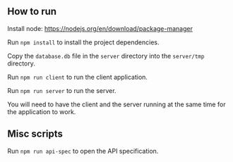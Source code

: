 ## How to run

Install node: https://nodejs.org/en/download/package-manager

Run `npm install` to install the project dependencies.

Copy the `database.db` file in the `server` directory into the `server/tmp` directory.

Run `npm run client` to run the client application.

Run `npm run server` to run the server.

You will need to have the client and the server running at the same time for the application to work.

## Misc scripts

Run `npm run api-spec` to open the API specification.

